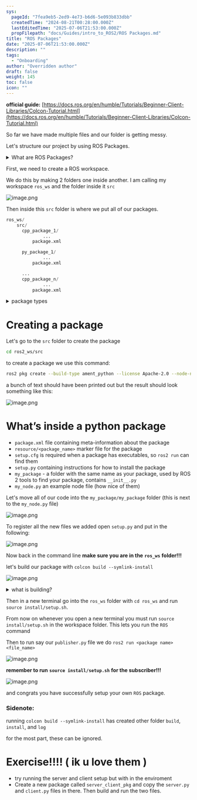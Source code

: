 ```yaml
---
sys:
  pageId: "7fea9eb5-2ed9-4e73-b6d6-5e093b833dbb"
  createdTime: "2024-08-21T00:28:00.000Z"
  lastEditedTime: "2025-07-06T21:53:00.000Z"
  propFilepath: "docs/Guides/intro_to_ROS2/ROS Packages.md"
title: "ROS Packages"
date: "2025-07-06T21:53:00.000Z"
description: ""
tags:
  - "Onboarding"
author: "Overridden author"
draft: false
weight: 145
toc: false
icon: ""
---
```


**official guide:** [https://docs.ros.org/en/humble/Tutorials/Beginner-Client-Libraries/Colcon-Tutorial.html](https://docs.ros.org/en/humble/Tutorials/Beginner-Client-Libraries/Colcon-Tutorial.html)

So far we have made multiple files and our folder is getting messy.

Let's structure our project by using ROS Packages.

<details>
      <summary>What are ROS Packages?</summary>
      ROS Packages are, as the name implies, packages of code that are highly sharable between ROS developers.
  </details>

First, we need to create a ROS workspace.

We do this by making 2 folders one inside another. I am calling my workspace `ros_ws` and the folder inside it `src`

![image.png](https://prod-files-secure.s3.us-west-2.amazonaws.com/d518164a-d88e-44d1-a4ee-3adb3bd8bce0/70706947-fd18-4537-a67b-e12946812d31/image.png?X-Amz-Algorithm=AWS4-HMAC-SHA256&X-Amz-Content-Sha256=UNSIGNED-PAYLOAD&X-Amz-Credential=ASIAZI2LB466XJKNSDDU%2F20250716%2Fus-west-2%2Fs3%2Faws4_request&X-Amz-Date=20250716T004500Z&X-Amz-Expires=3600&X-Amz-Security-Token=IQoJb3JpZ2luX2VjEDgaCXVzLXdlc3QtMiJHMEUCIQCc5rTpPqTE1Nbw%2BmjQx4HyvVKHeqEBZ%2FCFLXACM5kD1QIgbwnmq5Id%2F7KSQXv%2FjEmrMrnyYaikx19h3GFXTUoaF8Yq%2FwMIURAAGgw2Mzc0MjMxODM4MDUiDJNJ70z2FAB0KcknICrcA3PHwLkzC4ODwfvf2s%2FCIR%2BcZ9ikMzSaXY0LyX1hn4PavHx7ibJIqx08MoCT%2BEWi9%2B5eAjp4L4dSdv1lutHZJ5i%2FvmOx%2Byoyu%2FSyc9MnG9kfIUbZZ%2Bi0h79WngD6H6LXLfE3PU59v5pYWZDVrpaNC%2FKjHo6Uit87xjX7Bz3dvjJIJXbZIl1BaAODmNYfugClE6j0pBZMOD4oWrhLQYyYLF3p8vChagIQoHwoEf0ij24H18NVKtLb72uZGNOW7C%2BEx5qLFPm1spby81JXt3zClCZXe5O9eyCrTrliGJ38z96pEUXxENEJFNSJBtaCo%2BWS4BM9sC2NonmUC6tJxRcWG9jks%2Fsx%2BH4SZ%2FI9QZWfpzt%2Bh1aa0FKyt2xk00U6ew3%2F5u4VYXtnxGOI8BHVu3Y7s8EZE9OA923Mbq8frS5%2BodlM07MzTkFJa3sIjEngt3IUAtcdd3ZIgoWXPP%2FXafGjIgFZER6U8gUDadK7MPraFBqLsScGf%2FfHR%2BDuI3lPUX3rX8MAj2vMRydCmbuA3uK2Z7A%2FekREoMbyXNPNx6ySaDe86JaWojKQa1tB8J1AUMsNlyp0npRV1y6cHQZJnLblk%2BdXFG9sNWuZGaeQvzJpGiRN%2F4AnrmTJm4YWyAeQMPvQ28MGOqUBHIwx3TMsdqaXPGOCnMvBWCJo51H%2F2Jr2hwwWPcAgKArDN4jtC%2BOWxU0h1jxvm7DE6QPjQYZfiTs7at405ZFdHobXNqvcywYe8hY59bd9PQYXWdzX2rzvmoaJTQa7zHeryzTJgk%2FXpXU7aDbtw3z7%2FTxusbLy%2BSPFOemWtODRRxpcziI0mAVqo3FRoFRTQX0gn5Nyyc%2ByHVvB9E5fS16EAw6%2FDctN&X-Amz-Signature=fd74d896a8ebac40633a279f9ac469ebee1f29455564ba0ee7e2d6d6139711b3&X-Amz-SignedHeaders=host&x-amz-checksum-mode=ENABLED&x-id=GetObject)

Then inside this `src` folder is where we put all of our packages.

```python
ros_ws/
    src/
      cpp_package_1/
		      ...
          package.xml

      py_package_1/
		      ...
          package.xml

      ...
      cpp_package_n/
		      ...
          package.xml

```

<details>

<summary>package types</summary>

packages can be either `C++` or python.

the intern file structure is different for each but for this guide we will stick to creating python packages

</details>

# Creating a package

Let's go to the `src` folder to create the package

```bash
cd ros2_ws/src
```

to create a package we use this command:

```bash
ros2 pkg create --build-type ament_python --license Apache-2.0 --node-name my_node my_package
```

a bunch of text should have been printed out but the result should look something like this:

![image.png](https://prod-files-secure.s3.us-west-2.amazonaws.com/d518164a-d88e-44d1-a4ee-3adb3bd8bce0/e6cf1e3f-8512-4a3e-b131-079f800bf3e8/image.png?X-Amz-Algorithm=AWS4-HMAC-SHA256&X-Amz-Content-Sha256=UNSIGNED-PAYLOAD&X-Amz-Credential=ASIAZI2LB466XJKNSDDU%2F20250716%2Fus-west-2%2Fs3%2Faws4_request&X-Amz-Date=20250716T004500Z&X-Amz-Expires=3600&X-Amz-Security-Token=IQoJb3JpZ2luX2VjEDgaCXVzLXdlc3QtMiJHMEUCIQCc5rTpPqTE1Nbw%2BmjQx4HyvVKHeqEBZ%2FCFLXACM5kD1QIgbwnmq5Id%2F7KSQXv%2FjEmrMrnyYaikx19h3GFXTUoaF8Yq%2FwMIURAAGgw2Mzc0MjMxODM4MDUiDJNJ70z2FAB0KcknICrcA3PHwLkzC4ODwfvf2s%2FCIR%2BcZ9ikMzSaXY0LyX1hn4PavHx7ibJIqx08MoCT%2BEWi9%2B5eAjp4L4dSdv1lutHZJ5i%2FvmOx%2Byoyu%2FSyc9MnG9kfIUbZZ%2Bi0h79WngD6H6LXLfE3PU59v5pYWZDVrpaNC%2FKjHo6Uit87xjX7Bz3dvjJIJXbZIl1BaAODmNYfugClE6j0pBZMOD4oWrhLQYyYLF3p8vChagIQoHwoEf0ij24H18NVKtLb72uZGNOW7C%2BEx5qLFPm1spby81JXt3zClCZXe5O9eyCrTrliGJ38z96pEUXxENEJFNSJBtaCo%2BWS4BM9sC2NonmUC6tJxRcWG9jks%2Fsx%2BH4SZ%2FI9QZWfpzt%2Bh1aa0FKyt2xk00U6ew3%2F5u4VYXtnxGOI8BHVu3Y7s8EZE9OA923Mbq8frS5%2BodlM07MzTkFJa3sIjEngt3IUAtcdd3ZIgoWXPP%2FXafGjIgFZER6U8gUDadK7MPraFBqLsScGf%2FfHR%2BDuI3lPUX3rX8MAj2vMRydCmbuA3uK2Z7A%2FekREoMbyXNPNx6ySaDe86JaWojKQa1tB8J1AUMsNlyp0npRV1y6cHQZJnLblk%2BdXFG9sNWuZGaeQvzJpGiRN%2F4AnrmTJm4YWyAeQMPvQ28MGOqUBHIwx3TMsdqaXPGOCnMvBWCJo51H%2F2Jr2hwwWPcAgKArDN4jtC%2BOWxU0h1jxvm7DE6QPjQYZfiTs7at405ZFdHobXNqvcywYe8hY59bd9PQYXWdzX2rzvmoaJTQa7zHeryzTJgk%2FXpXU7aDbtw3z7%2FTxusbLy%2BSPFOemWtODRRxpcziI0mAVqo3FRoFRTQX0gn5Nyyc%2ByHVvB9E5fS16EAw6%2FDctN&X-Amz-Signature=69ab4213e4ff1498cd6f20c2ba7600b22c3723b38cdbaad9a79a45459915ce83&X-Amz-SignedHeaders=host&x-amz-checksum-mode=ENABLED&x-id=GetObject)

# What’s inside a python package

- `package.xml` file containing meta-information about the package
- `resource/<package_name>` marker file for the package
- `setup.cfg` is required when a package has executables, so `ros2 run` can find them
- `setup.py` containing instructions for how to install the package
- `my_package` - a folder with the same name as your package, used by ROS 2 tools to find your package, contains `__init__.py`
- `my_node.py` an example node file (how nice of them)

Let's move all of our code into the `my_package/my_package` folder (this is next to the `my_node.py` file)

![image.png](https://prod-files-secure.s3.us-west-2.amazonaws.com/d518164a-d88e-44d1-a4ee-3adb3bd8bce0/9ce58f11-0da9-4d3e-b86d-506a9685d378/image.png?X-Amz-Algorithm=AWS4-HMAC-SHA256&X-Amz-Content-Sha256=UNSIGNED-PAYLOAD&X-Amz-Credential=ASIAZI2LB466XJKNSDDU%2F20250716%2Fus-west-2%2Fs3%2Faws4_request&X-Amz-Date=20250716T004500Z&X-Amz-Expires=3600&X-Amz-Security-Token=IQoJb3JpZ2luX2VjEDgaCXVzLXdlc3QtMiJHMEUCIQCc5rTpPqTE1Nbw%2BmjQx4HyvVKHeqEBZ%2FCFLXACM5kD1QIgbwnmq5Id%2F7KSQXv%2FjEmrMrnyYaikx19h3GFXTUoaF8Yq%2FwMIURAAGgw2Mzc0MjMxODM4MDUiDJNJ70z2FAB0KcknICrcA3PHwLkzC4ODwfvf2s%2FCIR%2BcZ9ikMzSaXY0LyX1hn4PavHx7ibJIqx08MoCT%2BEWi9%2B5eAjp4L4dSdv1lutHZJ5i%2FvmOx%2Byoyu%2FSyc9MnG9kfIUbZZ%2Bi0h79WngD6H6LXLfE3PU59v5pYWZDVrpaNC%2FKjHo6Uit87xjX7Bz3dvjJIJXbZIl1BaAODmNYfugClE6j0pBZMOD4oWrhLQYyYLF3p8vChagIQoHwoEf0ij24H18NVKtLb72uZGNOW7C%2BEx5qLFPm1spby81JXt3zClCZXe5O9eyCrTrliGJ38z96pEUXxENEJFNSJBtaCo%2BWS4BM9sC2NonmUC6tJxRcWG9jks%2Fsx%2BH4SZ%2FI9QZWfpzt%2Bh1aa0FKyt2xk00U6ew3%2F5u4VYXtnxGOI8BHVu3Y7s8EZE9OA923Mbq8frS5%2BodlM07MzTkFJa3sIjEngt3IUAtcdd3ZIgoWXPP%2FXafGjIgFZER6U8gUDadK7MPraFBqLsScGf%2FfHR%2BDuI3lPUX3rX8MAj2vMRydCmbuA3uK2Z7A%2FekREoMbyXNPNx6ySaDe86JaWojKQa1tB8J1AUMsNlyp0npRV1y6cHQZJnLblk%2BdXFG9sNWuZGaeQvzJpGiRN%2F4AnrmTJm4YWyAeQMPvQ28MGOqUBHIwx3TMsdqaXPGOCnMvBWCJo51H%2F2Jr2hwwWPcAgKArDN4jtC%2BOWxU0h1jxvm7DE6QPjQYZfiTs7at405ZFdHobXNqvcywYe8hY59bd9PQYXWdzX2rzvmoaJTQa7zHeryzTJgk%2FXpXU7aDbtw3z7%2FTxusbLy%2BSPFOemWtODRRxpcziI0mAVqo3FRoFRTQX0gn5Nyyc%2ByHVvB9E5fS16EAw6%2FDctN&X-Amz-Signature=d9ec72bce3350e419dbca7c8e4a531158a47f7cba889012f252595c7d0796af5&X-Amz-SignedHeaders=host&x-amz-checksum-mode=ENABLED&x-id=GetObject)

To register all the new files we added open `setup.py` and put in the following:

![image.png](https://prod-files-secure.s3.us-west-2.amazonaws.com/d518164a-d88e-44d1-a4ee-3adb3bd8bce0/1cd7c262-4cae-4496-9d75-c178537d24a2/image.png?X-Amz-Algorithm=AWS4-HMAC-SHA256&X-Amz-Content-Sha256=UNSIGNED-PAYLOAD&X-Amz-Credential=ASIAZI2LB466XJKNSDDU%2F20250716%2Fus-west-2%2Fs3%2Faws4_request&X-Amz-Date=20250716T004500Z&X-Amz-Expires=3600&X-Amz-Security-Token=IQoJb3JpZ2luX2VjEDgaCXVzLXdlc3QtMiJHMEUCIQCc5rTpPqTE1Nbw%2BmjQx4HyvVKHeqEBZ%2FCFLXACM5kD1QIgbwnmq5Id%2F7KSQXv%2FjEmrMrnyYaikx19h3GFXTUoaF8Yq%2FwMIURAAGgw2Mzc0MjMxODM4MDUiDJNJ70z2FAB0KcknICrcA3PHwLkzC4ODwfvf2s%2FCIR%2BcZ9ikMzSaXY0LyX1hn4PavHx7ibJIqx08MoCT%2BEWi9%2B5eAjp4L4dSdv1lutHZJ5i%2FvmOx%2Byoyu%2FSyc9MnG9kfIUbZZ%2Bi0h79WngD6H6LXLfE3PU59v5pYWZDVrpaNC%2FKjHo6Uit87xjX7Bz3dvjJIJXbZIl1BaAODmNYfugClE6j0pBZMOD4oWrhLQYyYLF3p8vChagIQoHwoEf0ij24H18NVKtLb72uZGNOW7C%2BEx5qLFPm1spby81JXt3zClCZXe5O9eyCrTrliGJ38z96pEUXxENEJFNSJBtaCo%2BWS4BM9sC2NonmUC6tJxRcWG9jks%2Fsx%2BH4SZ%2FI9QZWfpzt%2Bh1aa0FKyt2xk00U6ew3%2F5u4VYXtnxGOI8BHVu3Y7s8EZE9OA923Mbq8frS5%2BodlM07MzTkFJa3sIjEngt3IUAtcdd3ZIgoWXPP%2FXafGjIgFZER6U8gUDadK7MPraFBqLsScGf%2FfHR%2BDuI3lPUX3rX8MAj2vMRydCmbuA3uK2Z7A%2FekREoMbyXNPNx6ySaDe86JaWojKQa1tB8J1AUMsNlyp0npRV1y6cHQZJnLblk%2BdXFG9sNWuZGaeQvzJpGiRN%2F4AnrmTJm4YWyAeQMPvQ28MGOqUBHIwx3TMsdqaXPGOCnMvBWCJo51H%2F2Jr2hwwWPcAgKArDN4jtC%2BOWxU0h1jxvm7DE6QPjQYZfiTs7at405ZFdHobXNqvcywYe8hY59bd9PQYXWdzX2rzvmoaJTQa7zHeryzTJgk%2FXpXU7aDbtw3z7%2FTxusbLy%2BSPFOemWtODRRxpcziI0mAVqo3FRoFRTQX0gn5Nyyc%2ByHVvB9E5fS16EAw6%2FDctN&X-Amz-Signature=3da458a175fdf42d8cbb993464a380b817baabb92ee03dc86a3bada9808d8398&X-Amz-SignedHeaders=host&x-amz-checksum-mode=ENABLED&x-id=GetObject)

Now back in the command line **make sure you are in the** **`ros_ws`** **folder!!!**

let's build our package with `colcon build --symlink-install`

![image.png](https://prod-files-secure.s3.us-west-2.amazonaws.com/d518164a-d88e-44d1-a4ee-3adb3bd8bce0/2f2a0d27-b173-48fd-b189-5f5c0ce65619/image.png?X-Amz-Algorithm=AWS4-HMAC-SHA256&X-Amz-Content-Sha256=UNSIGNED-PAYLOAD&X-Amz-Credential=ASIAZI2LB466XJKNSDDU%2F20250716%2Fus-west-2%2Fs3%2Faws4_request&X-Amz-Date=20250716T004500Z&X-Amz-Expires=3600&X-Amz-Security-Token=IQoJb3JpZ2luX2VjEDgaCXVzLXdlc3QtMiJHMEUCIQCc5rTpPqTE1Nbw%2BmjQx4HyvVKHeqEBZ%2FCFLXACM5kD1QIgbwnmq5Id%2F7KSQXv%2FjEmrMrnyYaikx19h3GFXTUoaF8Yq%2FwMIURAAGgw2Mzc0MjMxODM4MDUiDJNJ70z2FAB0KcknICrcA3PHwLkzC4ODwfvf2s%2FCIR%2BcZ9ikMzSaXY0LyX1hn4PavHx7ibJIqx08MoCT%2BEWi9%2B5eAjp4L4dSdv1lutHZJ5i%2FvmOx%2Byoyu%2FSyc9MnG9kfIUbZZ%2Bi0h79WngD6H6LXLfE3PU59v5pYWZDVrpaNC%2FKjHo6Uit87xjX7Bz3dvjJIJXbZIl1BaAODmNYfugClE6j0pBZMOD4oWrhLQYyYLF3p8vChagIQoHwoEf0ij24H18NVKtLb72uZGNOW7C%2BEx5qLFPm1spby81JXt3zClCZXe5O9eyCrTrliGJ38z96pEUXxENEJFNSJBtaCo%2BWS4BM9sC2NonmUC6tJxRcWG9jks%2Fsx%2BH4SZ%2FI9QZWfpzt%2Bh1aa0FKyt2xk00U6ew3%2F5u4VYXtnxGOI8BHVu3Y7s8EZE9OA923Mbq8frS5%2BodlM07MzTkFJa3sIjEngt3IUAtcdd3ZIgoWXPP%2FXafGjIgFZER6U8gUDadK7MPraFBqLsScGf%2FfHR%2BDuI3lPUX3rX8MAj2vMRydCmbuA3uK2Z7A%2FekREoMbyXNPNx6ySaDe86JaWojKQa1tB8J1AUMsNlyp0npRV1y6cHQZJnLblk%2BdXFG9sNWuZGaeQvzJpGiRN%2F4AnrmTJm4YWyAeQMPvQ28MGOqUBHIwx3TMsdqaXPGOCnMvBWCJo51H%2F2Jr2hwwWPcAgKArDN4jtC%2BOWxU0h1jxvm7DE6QPjQYZfiTs7at405ZFdHobXNqvcywYe8hY59bd9PQYXWdzX2rzvmoaJTQa7zHeryzTJgk%2FXpXU7aDbtw3z7%2FTxusbLy%2BSPFOemWtODRRxpcziI0mAVqo3FRoFRTQX0gn5Nyyc%2ByHVvB9E5fS16EAw6%2FDctN&X-Amz-Signature=ed9b1742c12e0d3a928084552552d6a7cbb25ae55f0410f26deacc0e19faedeb&X-Amz-SignedHeaders=host&x-amz-checksum-mode=ENABLED&x-id=GetObject)

<details>

<summary>what is building?</summary>

if you are a CS major at Rose-Hulman you will learn the answer to this in CSSE132

but TLDR; is it combines all the code files into one program that can be run easily 

</details>

Then in a new terminal go into the `ros_ws` folder with `cd ros_ws` and run `source install/setup.sh`. 

From now on whenever you open a new terminal you must run `source install/setup.sh` in the workspace folder. This lets you run the `ROS` command

Then to run say our `publisher.py` file we do `ros2 run <package name> <file_name>`

![image.png](https://prod-files-secure.s3.us-west-2.amazonaws.com/d518164a-d88e-44d1-a4ee-3adb3bd8bce0/4f4b1219-3a44-4632-aa0a-ce3471699f59/image.png?X-Amz-Algorithm=AWS4-HMAC-SHA256&X-Amz-Content-Sha256=UNSIGNED-PAYLOAD&X-Amz-Credential=ASIAZI2LB466XJKNSDDU%2F20250716%2Fus-west-2%2Fs3%2Faws4_request&X-Amz-Date=20250716T004500Z&X-Amz-Expires=3600&X-Amz-Security-Token=IQoJb3JpZ2luX2VjEDgaCXVzLXdlc3QtMiJHMEUCIQCc5rTpPqTE1Nbw%2BmjQx4HyvVKHeqEBZ%2FCFLXACM5kD1QIgbwnmq5Id%2F7KSQXv%2FjEmrMrnyYaikx19h3GFXTUoaF8Yq%2FwMIURAAGgw2Mzc0MjMxODM4MDUiDJNJ70z2FAB0KcknICrcA3PHwLkzC4ODwfvf2s%2FCIR%2BcZ9ikMzSaXY0LyX1hn4PavHx7ibJIqx08MoCT%2BEWi9%2B5eAjp4L4dSdv1lutHZJ5i%2FvmOx%2Byoyu%2FSyc9MnG9kfIUbZZ%2Bi0h79WngD6H6LXLfE3PU59v5pYWZDVrpaNC%2FKjHo6Uit87xjX7Bz3dvjJIJXbZIl1BaAODmNYfugClE6j0pBZMOD4oWrhLQYyYLF3p8vChagIQoHwoEf0ij24H18NVKtLb72uZGNOW7C%2BEx5qLFPm1spby81JXt3zClCZXe5O9eyCrTrliGJ38z96pEUXxENEJFNSJBtaCo%2BWS4BM9sC2NonmUC6tJxRcWG9jks%2Fsx%2BH4SZ%2FI9QZWfpzt%2Bh1aa0FKyt2xk00U6ew3%2F5u4VYXtnxGOI8BHVu3Y7s8EZE9OA923Mbq8frS5%2BodlM07MzTkFJa3sIjEngt3IUAtcdd3ZIgoWXPP%2FXafGjIgFZER6U8gUDadK7MPraFBqLsScGf%2FfHR%2BDuI3lPUX3rX8MAj2vMRydCmbuA3uK2Z7A%2FekREoMbyXNPNx6ySaDe86JaWojKQa1tB8J1AUMsNlyp0npRV1y6cHQZJnLblk%2BdXFG9sNWuZGaeQvzJpGiRN%2F4AnrmTJm4YWyAeQMPvQ28MGOqUBHIwx3TMsdqaXPGOCnMvBWCJo51H%2F2Jr2hwwWPcAgKArDN4jtC%2BOWxU0h1jxvm7DE6QPjQYZfiTs7at405ZFdHobXNqvcywYe8hY59bd9PQYXWdzX2rzvmoaJTQa7zHeryzTJgk%2FXpXU7aDbtw3z7%2FTxusbLy%2BSPFOemWtODRRxpcziI0mAVqo3FRoFRTQX0gn5Nyyc%2ByHVvB9E5fS16EAw6%2FDctN&X-Amz-Signature=c5a6558732e7e8139907b7a0f532df04c2d1d67757ac68fc674e4832ca532379&X-Amz-SignedHeaders=host&x-amz-checksum-mode=ENABLED&x-id=GetObject)

**remember to run** **`source install/setup.sh`** **for the subscriber!!!**

![image.png](https://prod-files-secure.s3.us-west-2.amazonaws.com/d518164a-d88e-44d1-a4ee-3adb3bd8bce0/02121119-dad4-49ec-8356-c956108b4243/image.png?X-Amz-Algorithm=AWS4-HMAC-SHA256&X-Amz-Content-Sha256=UNSIGNED-PAYLOAD&X-Amz-Credential=ASIAZI2LB466XJKNSDDU%2F20250716%2Fus-west-2%2Fs3%2Faws4_request&X-Amz-Date=20250716T004500Z&X-Amz-Expires=3600&X-Amz-Security-Token=IQoJb3JpZ2luX2VjEDgaCXVzLXdlc3QtMiJHMEUCIQCc5rTpPqTE1Nbw%2BmjQx4HyvVKHeqEBZ%2FCFLXACM5kD1QIgbwnmq5Id%2F7KSQXv%2FjEmrMrnyYaikx19h3GFXTUoaF8Yq%2FwMIURAAGgw2Mzc0MjMxODM4MDUiDJNJ70z2FAB0KcknICrcA3PHwLkzC4ODwfvf2s%2FCIR%2BcZ9ikMzSaXY0LyX1hn4PavHx7ibJIqx08MoCT%2BEWi9%2B5eAjp4L4dSdv1lutHZJ5i%2FvmOx%2Byoyu%2FSyc9MnG9kfIUbZZ%2Bi0h79WngD6H6LXLfE3PU59v5pYWZDVrpaNC%2FKjHo6Uit87xjX7Bz3dvjJIJXbZIl1BaAODmNYfugClE6j0pBZMOD4oWrhLQYyYLF3p8vChagIQoHwoEf0ij24H18NVKtLb72uZGNOW7C%2BEx5qLFPm1spby81JXt3zClCZXe5O9eyCrTrliGJ38z96pEUXxENEJFNSJBtaCo%2BWS4BM9sC2NonmUC6tJxRcWG9jks%2Fsx%2BH4SZ%2FI9QZWfpzt%2Bh1aa0FKyt2xk00U6ew3%2F5u4VYXtnxGOI8BHVu3Y7s8EZE9OA923Mbq8frS5%2BodlM07MzTkFJa3sIjEngt3IUAtcdd3ZIgoWXPP%2FXafGjIgFZER6U8gUDadK7MPraFBqLsScGf%2FfHR%2BDuI3lPUX3rX8MAj2vMRydCmbuA3uK2Z7A%2FekREoMbyXNPNx6ySaDe86JaWojKQa1tB8J1AUMsNlyp0npRV1y6cHQZJnLblk%2BdXFG9sNWuZGaeQvzJpGiRN%2F4AnrmTJm4YWyAeQMPvQ28MGOqUBHIwx3TMsdqaXPGOCnMvBWCJo51H%2F2Jr2hwwWPcAgKArDN4jtC%2BOWxU0h1jxvm7DE6QPjQYZfiTs7at405ZFdHobXNqvcywYe8hY59bd9PQYXWdzX2rzvmoaJTQa7zHeryzTJgk%2FXpXU7aDbtw3z7%2FTxusbLy%2BSPFOemWtODRRxpcziI0mAVqo3FRoFRTQX0gn5Nyyc%2ByHVvB9E5fS16EAw6%2FDctN&X-Amz-Signature=85d6fc3e12022b2d56d74797dd0b3fd6a387564330a5a3d7e040c355aa4dfc70&X-Amz-SignedHeaders=host&x-amz-checksum-mode=ENABLED&x-id=GetObject)

and congrats you have successfully setup your own `ROS` package.

### Sidenote:

running `colcon build --symlink-install` has created other folder `build`, `install`, and `log`

for the most part, these can be ignored.

# Exercise!!!! ( ik u love them )

- try running the server and client setup but with in the enviroment
- Create a new package called `server_client_pkg` and copy the `server.py` and `client.py` files in there. Then build and run the two files.
